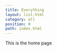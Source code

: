 ```yaml
---
title: Everything
layout: list.html
category: all
position: 0
path: index.html
---
```


This is the home page
